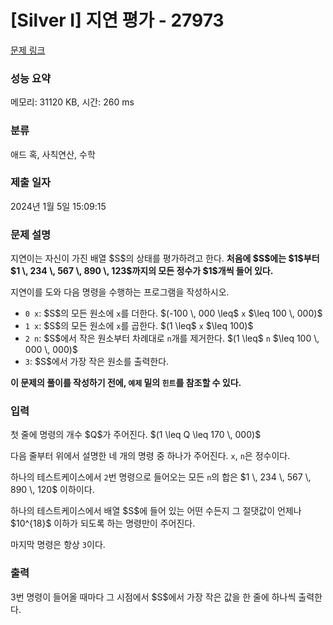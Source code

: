 # [Silver I] 지연 평가 - 27973 

[문제 링크](https://www.acmicpc.net/problem/27973) 

### 성능 요약

메모리: 31120 KB, 시간: 260 ms

### 분류

애드 혹, 사칙연산, 수학

### 제출 일자

2024년 1월 5일 15:09:15

### 문제 설명

<p>지연이는 자신이 가진 배열 $S$의 상태를 평가하려고 한다. <strong>처음에 $S$에는 $1$부터 $1 \, 234 \, 567 \, 890 \, 123$까지의 모든 정수가 $1$개씩 들어 있다.</strong></p>


<p>지연이를 도와 다음 명령을 수행하는 프로그램을 작성하시오.</p>

<ul>
	<li><code>0 x</code>: $S$의 모든 원소에 <code>x</code>를 더한다. $(-100 \, 000 \leq$ <code>x</code> $\leq 100 \, 000)$</li>
	<li><code>1 x</code>: $S$의 모든 원소에 <code>x</code>를 곱한다. $(1 \leq$ <code>x</code> $\leq 100)$</li>
	<li><code>2 n</code>: $S$에서 작은 원소부터 차례대로 <code>n</code>개를 제거한다. $(1 \leq$ <code>n</code> $\leq 100 \, 000 \, 000)$</li>
	<li><code>3</code>: $S$에서 가장 작은 원소를 출력한다.</li>
</ul>

<p><strong>이 문제의 풀이를 작성하기 전에, <code>예제</code> 밑의 <code>힌트</code>를 참조할 수 있다.</strong></p>

### 입력 

 <p>첫 줄에 명령의 개수 $Q$가 주어진다. $(1 \leq Q \leq 170 \, 000)$</p>

<p>다음 줄부터 위에서 설명한 네 개의 명령 중 하나가 주어진다. <code>x</code>, <code>n</code>은 정수이다.</p>

<p>하나의 테스트케이스에서 <code>2</code>번 명령으로 들어오는 모든 <code>n</code>의 합은 $1 \, 234 \, 567 \, 890 \, 120$ 이하이다.</p>

<p>하나의 테스트케이스에서 배열 $S$에 들어 있는 어떤 수든지 그 절댓값이 언제나 $10^{18}$ 이하가 되도록 하는 명령만이 주어진다.</p>

<p>마지막 명령은 항상 <code>3</code>이다.</p>

### 출력 

 <p>3번 명령이 들어올 때마다 그 시점에서 $S$에서 가장 작은 값을 한 줄에 하나씩 출력한다.</p>

